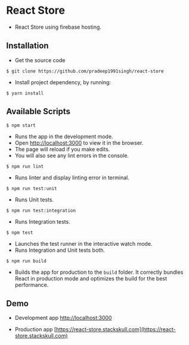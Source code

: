 # React Store

* React Store using firebase hosting.

## Installation

* Get the source code

`$ git clone https://github.com/pradeep1991singh/react-store`

* Install project dependency, by running:

`$ yarn install`

## Available Scripts

`$ npm start`

* Runs the app in the development mode.
* Open [http://localhost:3000](http://localhost:3000) to view it in the browser.
* The page will reload if you make edits.
* You will also see any lint errors in the console.

`$ npm run lint`

* Runs linter and display linting error in terminal.

`$ npm run test:unit`

* Runs Unit tests.

`$ npm run test:integration`

* Runs Integration tests.

`$ npm test`

* Launches the test runner in the interactive watch mode.
* Runs Integration and Unit tests both.

`$ npm run build`

* Builds the app for production to the `build` folder.
It correctly bundles React in production mode and optimizes the build for the best performance.

## Demo

* Development app [http://localhost:3000](http://localhost:3000)

* Production app [https://react-store.stackskull.com](https://react-store.stackskull.com)

